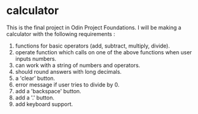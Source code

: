 # calculator

This is the final project in Odin Project Foundations. I will be making a calculator with the following requirements :

1. functions for basic operators (add, subtract, multiply, divide). 
2. operate function which calls on one of the above functions when user inputs numbers. 
3. can work with a string of numbers and operators. 
4. should round answers with long decimals. 
5. a 'clear' button. 
6. error message if user tries to divide by 0. 
7. add a 'backspace' button. 
8. add a '.' button. 
9. add keyboard support. 